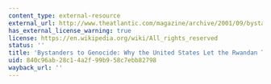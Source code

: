 ```yaml
---
content_type: external-resource
external_url: http://www.theatlantic.com/magazine/archive/2001/09/bystanders-to-genocide/304571/
has_external_license_warning: true
license: https://en.wikipedia.org/wiki/All_rights_reserved
status: ''
title: 'Bystanders to Genocide: Why the United States Let the Rwandan Tragedy Happen'
uid: 840c96ab-28c1-4a2f-99b9-58c7ebb82798
wayback_url: ''
---
```

